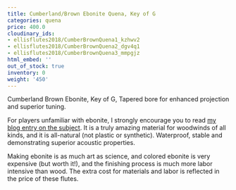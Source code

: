 ```yaml
---
title: Cumberland/Brown Ebonite Quena, Key of G
categories: quena
price: 400.0
cloudinary_ids:
- ellisflutes2018/CumberBrownQuena1_kzhwv2
- ellisflutes2018/CumberBrownQuena2_dgv4q1
- ellisflutes2018/CumberBrownQuena3_mmpgjz
html_embed: ''
out_of_stock: true
inventory: 0
weight: '450'
---
```


Cumberland Brown Ebonite, Key of G, Tapered bore for enhanced projection and superior tuning. 

For players unfamiliar with ebonite, I strongly encourage you to read [my blog entry on the subject](http://ellisflutes.com/blog/what-is-ebonite).  It is a truly amazing material for woodwinds of all kinds, and it is all-natural (not plastic or synthetic).  Waterproof, stable and demonstrating superior acoustic properties.

Making ebonite is as much art as science, and colored ebonite is very expensive (but worth it!), and the finishing process is much more labor intensive than wood.  The extra cost for materials and labor is reflected in the price of these flutes.